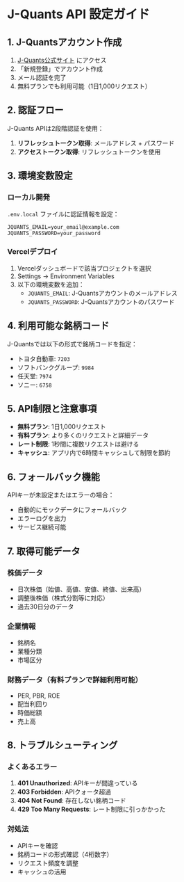 # J-Quants API 設定ガイド

## 1. J-Quantsアカウント作成

1. [J-Quants公式サイト](https://jpx-jquants.com/) にアクセス
2. 「新規登録」でアカウント作成
3. メール認証を完了
4. 無料プランでも利用可能（1日1,000リクエスト）

## 2. 認証フロー

J-Quants APIは2段階認証を使用：
1. **リフレッシュトークン取得**: メールアドレス + パスワード
2. **アクセストークン取得**: リフレッシュトークンを使用

## 3. 環境変数設定

### ローカル開発
`.env.local` ファイルに認証情報を設定：
```
JQUANTS_EMAIL=your_email@example.com
JQUANTS_PASSWORD=your_password
```

### Vercelデプロイ
1. Vercelダッシュボードで該当プロジェクトを選択
2. Settings → Environment Variables
3. 以下の環境変数を追加：
   - `JQUANTS_EMAIL`: J-Quantsアカウントのメールアドレス
   - `JQUANTS_PASSWORD`: J-Quantsアカウントのパスワード

## 4. 利用可能な銘柄コード

J-Quantsでは以下の形式で銘柄コードを指定：
- トヨタ自動車: `7203`
- ソフトバンクグループ: `9984`
- 任天堂: `7974`
- ソニー: `6758`

## 5. API制限と注意事項

- **無料プラン**: 1日1,000リクエスト
- **有料プラン**: より多くのリクエストと詳細データ
- **レート制限**: 1秒間に複数リクエストは避ける
- **キャッシュ**: アプリ内で6時間キャッシュして制限を節約

## 6. フォールバック機能

APIキーが未設定またはエラーの場合：
- 自動的にモックデータにフォールバック
- エラーログを出力
- サービス継続可能

## 7. 取得可能データ

### 株価データ
- 日次株価（始値、高値、安値、終値、出来高）
- 調整後株価（株式分割等に対応）
- 過去30日分のデータ

### 企業情報
- 銘柄名
- 業種分類
- 市場区分

### 財務データ（有料プランで詳細利用可能）
- PER, PBR, ROE
- 配当利回り
- 時価総額
- 売上高

## 8. トラブルシューティング

### よくあるエラー
1. **401 Unauthorized**: APIキーが間違っている
2. **403 Forbidden**: APIクォータ超過
3. **404 Not Found**: 存在しない銘柄コード
4. **429 Too Many Requests**: レート制限に引っかかった

### 対処法
- APIキーを確認
- 銘柄コードの形式確認（4桁数字）
- リクエスト頻度を調整
- キャッシュの活用